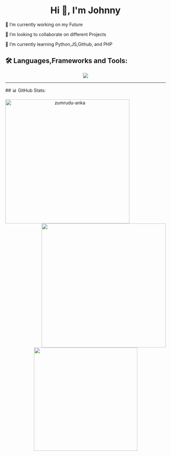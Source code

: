 <h1 align="center">Hi 👋, I'm Johnny</h1>
<p>🔭 I’m currently working on my Future</p>
<p>👯 I’m looking to collaborate on different Projects</p>
<p>🌱 I’m currently learning Python,JS,Github, and PHP</p>

## 🛠️ Languages,Frameworks and Tools:
<p align="left">
<p align="center">
  <a href="https://skillicons.dev">
    <img src="https://skillicons.dev/icons?i=git,bootstrap,cpp,github,html,css,laravel,linux,mysql,nodejs,js,php,py,postman,vscode" />
  </a>
</p>
<hr>
## 📊 GitHub Stats:
<br>
<p align=center>
  <div align=center>
      <img align="left" width=390 src="https://github-readme-streak-stats.herokuapp.com/?user=juan-vazquez-20&theme=dracula&border=61dafb&hide_border=true" alt="zumrudu-anka" />
    </a>
      <img align="right" width=390 src="https://github-readme-stats.vercel.app/api?username=juan-vazquez-20&show_icons=true&theme=dracula&border_color=61dafb&hide_border=true" />
    </a>
  </div>
  <br><br><br><br><br><br><br><br><br>
  <div align=center>
      <img width=325 align="center" src="https://github-readme-stats.vercel.app/api/top-langs/?username=juan-vazquez-20&layout=compact&langs_count=7&theme=dracula" />
    </a>
  </div>
